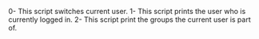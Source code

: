 0- This script switches current user.
1- This script prints the user who is currently logged in.
2- This script print the groups the current user is part of. 
